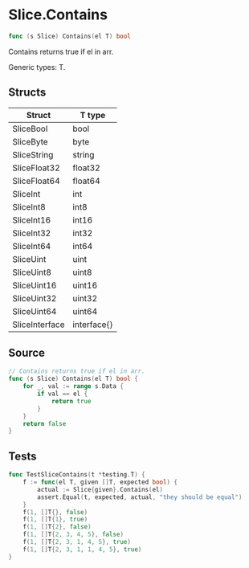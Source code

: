 # Slice.Contains

```go
func (s Slice) Contains(el T) bool
```

Contains returns true if el in arr.

Generic types: T.

## Structs

| Struct | T type |
| ------ | ------ |
| SliceBool | bool |
| SliceByte | byte |
| SliceString | string |
| SliceFloat32 | float32 |
| SliceFloat64 | float64 |
| SliceInt | int |
| SliceInt8 | int8 |
| SliceInt16 | int16 |
| SliceInt32 | int32 |
| SliceInt64 | int64 |
| SliceUint | uint |
| SliceUint8 | uint8 |
| SliceUint16 | uint16 |
| SliceUint32 | uint32 |
| SliceUint64 | uint64 |
| SliceInterface | interface{} |

## Source

```go
// Contains returns true if el in arr.
func (s Slice) Contains(el T) bool {
	for _, val := range s.Data {
		if val == el {
			return true
		}
	}
	return false
}
```

## Tests

```go
func TestSliceContains(t *testing.T) {
	f := func(el T, given []T, expected bool) {
		actual := Slice{given}.Contains(el)
		assert.Equal(t, expected, actual, "they should be equal")
	}
	f(1, []T{}, false)
	f(1, []T{1}, true)
	f(1, []T{2}, false)
	f(1, []T{2, 3, 4, 5}, false)
	f(1, []T{2, 3, 1, 4, 5}, true)
	f(1, []T{2, 3, 1, 1, 4, 5}, true)
}
```